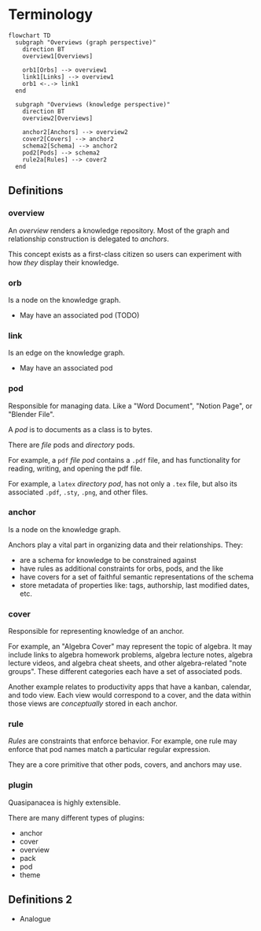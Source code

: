 # Terminology

```mermaid
flowchart TD
  subgraph "Overviews (graph perspective)"
    direction BT
    overview1[Overviews]

    orb1[Orbs] --> overview1
    link1[Links] --> overview1
    orb1 <-.-> link1
  end

  subgraph "Overviews (knowledge perspective)"
    direction BT
    overview2[Overviews]

    anchor2[Anchors] --> overview2
    cover2[Covers] --> anchor2
    schema2[Schema] --> anchor2
    pod2[Pods] --> schema2
    rule2a[Rules] --> cover2
  end
```

## Definitions

### overview

An _overview_ renders a knowledge repository. Most of the graph and relationship construction is delegated to _anchors_.

This concept exists as a first-class citizen so users can experiment with how _they_ display their knowledge.

### orb

Is a node on the knowledge graph.

- May have an associated pod (TODO)

### link

Is an edge on the knowledge graph.

- May have an associated pod

### pod

Responsible for managing data. Like a "Word Document", "Notion Page", or "Blender File".

A _pod_ is to documents as a class is to bytes.

There are _file_ pods and _directory_ pods.

For example, a `pdf` _file pod_ contains a `.pdf` file, and has functionality for reading, writing, and opening the pdf file.

For example, a `latex` _directory pod_, has not only a `.tex` file, but also its associated `.pdf`, `.sty`, `.png`, and other files.

### anchor

Is a node on the knowledge graph.

Anchors play a vital part in organizing data and their relationships. They:

- are a schema for knowledge to be constrained against
- have rules as additional constraints for orbs, pods, and the like
- have covers for a set of faithful semantic representations of the schema
- store metadata of properties like: tags, authorship, last modified dates, etc.

### cover

Responsible for representing knowledge of an anchor.

For example, an "Algebra Cover" may represent the topic of algebra. It may include links to algebra homework problems, algebra lecture notes, algebra lecture videos, and algebra cheat sheets, and other algebra-related "note groups". These different categories each have a set of associated pods.

Another example relates to productivity apps that have a kanban, calendar, and todo view. Each view would correspond to a cover, and the data within those views are _conceptually_ stored in each anchor.

### rule

_Rules_ are constraints that enforce behavior. For example, one rule may enforce that pod names match a particular regular expression.

They are a core primitive that other pods, covers, and anchors may use.

### plugin

Quasipanacea is highly extensible.

There are many different types of plugins:

- anchor
- cover
- overview
- pack
- pod
- theme

## Definitions 2

- Analogue

